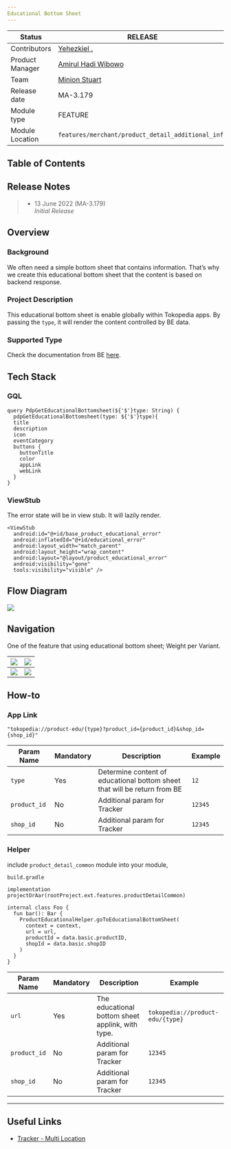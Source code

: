 ```yaml
---
Educational Bottom Sheet
---
```


| Status | <!--start status:GREEN-->RELEASE<!--end status--> |
| --- | --- |
| Contributors | [Yehezkiel .](https://tokopedia.atlassian.net/wiki/people/5c94aa7a7792242c8613ad14?ref=confluence)  |
| Product Manager | [Amirul Hadi Wibowo](https://tokopedia.atlassian.net/wiki/people/60bdafb9dae567006894003a?ref=confluence)  |
| Team | [Minion Stuart](https://tokopedia.atlassian.net/people/team/eeba862a-bd9d-472c-b901-415b15b1a37e) |
| Release date | <!--start status:GREY-->MA-3.179<!--end status-->  |
| Module type | <!--start status:PURPLE-->FEATURE<!--end status--> |
| Module Location | `features/merchant/product_detail_additional_info` |

## Table of Contents

<!--toc-->

## Release Notes

> - 13 June 2022 (MA-3.179)\
> *Initial Release*

## Overview

### Background

We often need a simple bottom sheet that contains information. That’s why we create this educational bottom sheet that the content is based on backend response.

### Project Description

This educational bottom sheet is enable globally within Tokopedia apps. By passing the `type`, it will render the content controlled by BE data.

### Supported Type

Check the documentation from BE [here](/wiki/spaces/~6240e3791da0e1007137cca7/blog/2022/04/18/1943833475/How+to+use+PDP+Educational+Bottomsheet).

## Tech Stack

### GQL



```
query PdpGetEducationalBottomsheet(${'$'}type: String) {
  pdpGetEducationalBottomsheet(type: ${'$'}type){
  title
  description
  icon
  eventCategory
  buttons {
    buttonTitle
    color
    appLink
    webLink
  }
}
```

### ViewStub

The error state will be in view stub. It will lazily render.



```
<ViewStub
  android:id="@+id/base_product_educational_error"
  android:inflatedId="@+id/educational_error"
  android:layout_width="match_parent"
  android:layout_height="wrap_content"
  android:layout="@layout/product_educational_error"
  android:visibility="gone"
  tools:visibility="visible" />
```

## Flow Diagram

![](http://docs-android.tokopedia.net/images/docs/features/edu_bs_flow_diagram.png)

## Navigation

One of the feature that using educational bottom sheet; Weight per Variant.



| ![](http://docs-android.tokopedia.net/images/docs/features/edu_bs_navigation_1.png)<br/> | ![](http://docs-android.tokopedia.net/images/docs/features/edu_bs_navigation_2.png)<br/> |
|---------------------------------------|---------------------------------------|
| ![](http://docs-android.tokopedia.net/images/docs/features/edu_bs_navigation_3.png)<br/> | ![](http://docs-android.tokopedia.net/images/docs/features/edu_bs_navigation_4.png)<br/> |

## How-to

### App Link



```
"tokopedia://product-edu/{type}?product_id={product_id}&shop_id={shop_id}"
```



| **Param Name** | **Mandatory** | **Description** | **Example** |
| --- | --- | --- | --- |
| `type` | Yes | Determine content of educational bottom sheet that will be return from BE | `12` |
| `product_id` | No | Additional param for Tracker | `12345` |
| `shop_id` | No | Additional param for Tracker | `12345` |

### Helper

include `product_detail_common` module into your module,

`build.gradle`



```
implementation projectOrAar(rootProject.ext.features.productDetailCommon)
```

```
internal class Foo {
  fun bar(): Bar {
    ProductEducationalHelper.goToEducationalBottomSheet(
      context = context,
      url = url,
      productId = data.basic.productID,
      shopId = data.basic.shopID
    )
  }
}
```

| **Param Name** | **Mandatory** | **Description** | **Example** |
| --- | --- | --- | --- |
| `url` | Yes | The educational bottom sheet applink, with type. | `tokopedia://product-edu/{type}` |
| `product_id` | No | Additional param for Tracker | `12345` |
| `shop_id` | No | Additional param for Tracker | `12345` |

---

## Useful Links

- [Tracker - Multi Location](https://mynakama.tokopedia.com/datatracker/requestdetail/view/3038)

